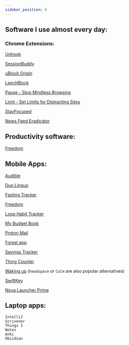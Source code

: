 ```yaml
---
sidebar_position: 6
---
```


## Software I use almost every day:

### Chrome Extensions:

[Unhook](https://chrome.google.com/webstore/detail/unhook-remove-youtube-rec/khncfooichmfjbepaaaebmommgaepoid?hl=en)

[SessionBuddy](https://chrome.google.com/webstore/detail/session-buddy/edacconmaakjimmfgnblocblbcdcpbko?hl=en)

[uBlock Origin](https://chrome.google.com/webstore/detail/ublock-origin/cjpalhdlnbpafiamejdnhcphjbkeiagm?hl=en)

[LeechBlock](https://chrome.google.com/webstore/detail/leechblock-ng/blaaajhemilngeeffpbfkdjjoefldkok)

[Pause - Stop Mindless Browsing](https://chrome.google.com/webstore/detail/pause-stop-mindless-brows/ljfdccdjpfjpfjbpdiihanpodilolofh)

[Limit - Set Limits for Distracting Sites](https://chrome.google.com/webstore/detail/limit-set-limits-for-dist/blcdfhbibkkjpfdddnmnmhfgjlicebba)

[StayFocused](https://chrome.google.com/webstore/detail/stayfocusd/laankejkbhbdhmipfmgcngdelahlfoji?hl=en-GB)

[News Feed Eradicator](https://chrome.google.com/webstore/detail/news-feed-eradicator/fjcldmjmjhkklehbacihaiopjklihlgg?hl=en)


## Productivity software:

[Freedom](https://freedom.to/dashboard)

## Mobile Apps:

[Audible](https://www.audible.com/)

[Duo Linguo](https://www.duolingo.com/)

[Fasting Tracker](https://play.google.com/store/apps/details?id=bodyfast.zero.fastingtracker.weightloss&hl=en_GB&gl=US)

[Freedom](https://freedom.to/dashboard)

[Loop Habit Tracker](https://play.google.com/store/apps/details?id=org.isoron.uhabits&hl=en_GB&gl=US)

[My Budget Book](https://play.google.com/store/apps/details?id=com.onetwoapps.mh&hl=en_GB&gl=US)

[Proton Mail](https://proton.me/mail)

[Forest app](https://play.google.com/store/apps/details?id=cc.forestapp&hl=en_GB&gl=US)

[Savings Tracker](https://play.google.com/store/apps/details?id=com.longnguyen.savingstracker&hl=en_GB&gl=US)

[Thing Counter](https://play.google.com/store/apps/details?id=de.sleak.thingcounter&hl=en_GB&gl=US)

[Waking up](https://www.wakingup.com/)
(`headspace` or `Calm` are also popular alternatives)

[SwiftKey](https://play.google.com/store/apps/details?id=com.touchtype.swiftkey&hl=en_GB&gl=US)

[Nova Launcher Prime](https://play.google.com/store/apps/details?id=com.teslacoilsw.launcher&hl=en_GB&gl=US)

## Laptop apps:

```
IntelliJ
Scrivener
Things 3
Notes
Anki
Obsidian
```